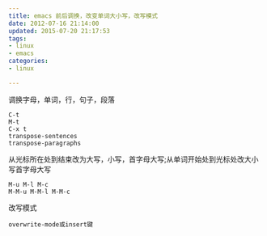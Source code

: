 ```yaml
---
title: emacs 前后调换，改变单词大小写，改写模式
date: 2012-07-16 21:14:00
updated: 2015-07-20 21:17:53
tags: 
- linux
- emacs
categories: 
- linux

---
```

 调换字母，单词，行，句子，段落

    C-t
    M-t
    C-x t
    transpose-sentences
    transpose-paragraphs


<!--more-->


从光标所在处到结束改为大写，小写，首字母大写;从单词开始处到光标处改大小写首字母大写

    M-u M-l M-c
    M-M-u M-M-l M-M-c

改写模式

    overwrite-mode或insert键